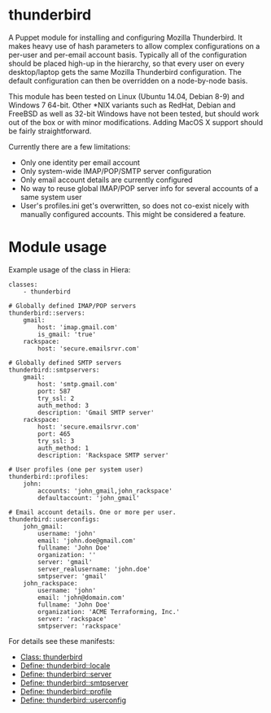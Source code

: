 # thunderbird

A Puppet module for installing and configuring Mozilla Thunderbird. It makes 
heavy use of hash parameters to allow complex configurations on a per-user and 
per-email account basis. Typically all of the configuration should be placed 
high-up in the hierarchy, so that every user on every desktop/laptop gets the 
same Mozilla Thunderbird configuration. The default configuration can then be 
overridden on a node-by-node basis.

This module has been tested on Linux (Ubuntu 14.04, Debian 8-9) and Windows 7 
64-bit. Other *NIX variants such as RedHat, Debian and FreeBSD as well as 32-bit 
Windows have not been tested, but should work out of the box or with minor 
modifications. Adding MacOS X support should be fairly straightforward.

Currently there are a few limitations:

- Only one identity per email account
- Only system-wide IMAP/POP/SMTP server configuration
- Only email account details are currently configured
- No way to reuse global IMAP/POP server info for several accounts of a same
  system user
- User's profiles.ini get's overwritten, so does not co-exist nicely with
  manually configured accounts. This might be considered a feature.

# Module usage

Example usage of the class in Hiera:

    classes:
        - thunderbird
    
    # Globally defined IMAP/POP servers
    thunderbird::servers:
        gmail:
            host: 'imap.gmail.com'
            is_gmail: 'true'
        rackspace:
            host: 'secure.emailsrvr.com'
    
    # Globally defined SMTP servers
    thunderbird::smtpservers:
        gmail:
            host: 'smtp.gmail.com'
            port: 587
            try_ssl: 2
            auth_method: 3
            description: 'Gmail SMTP server'
        rackspace:
            host: 'secure.emailsrvr.com'
            port: 465
            try_ssl: 3
            auth_method: 1
            description: 'Rackspace SMTP server'
    
    # User profiles (one per system user)
    thunderbird::profiles:
        john:
            accounts: 'john_gmail,john_rackspace'
            defaultaccount: 'john_gmail'
    
    # Email account details. One or more per user.
    thunderbird::userconfigs:
        john_gmail:
            username: 'john'
            email: 'john.doe@gmail.com'
            fullname: 'John Doe'
            organization: ''
            server: 'gmail'
            server_realusername: 'john.doe'
            smtpserver: 'gmail'
        john_rackspace:
            username: 'john'
            email: 'john@domain.com'
            fullname: 'John Doe'
            organization: 'ACME Terraforming, Inc.'
            server: 'rackspace'
            smtpserver: 'rackspace'

For details see these manifests:

* [Class: thunderbird](manifests/init.pp)
* [Define: thunderbird::locale](manifests/locale.pp)
* [Define: thunderbird::server](manifests/server.pp)
* [Define: thunderbird::smtpserver](manifests/smtpserver.pp)
* [Define: thunderbird::profile](manifests/profile.pp)
* [Define: thunderbird::userconfig](manifests/userconfig.pp)

